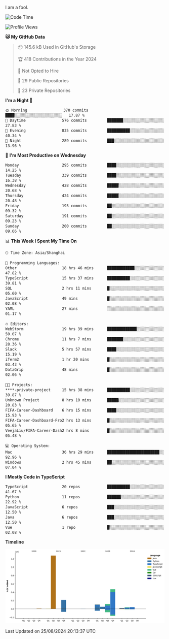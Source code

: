I am a fool.

<!--START_SECTION:waka-->
![Code Time](http://img.shields.io/badge/Code%20Time-1%2C715%20hrs%2013%20mins-blue)

![Profile Views](http://img.shields.io/badge/Profile%20Views-3-blue)

**🐱 My GitHub Data** 

> 📦 145.6 kB Used in GitHub's Storage 
 > 
> 🏆 418 Contributions in the Year 2024
 > 
> 🚫 Not Opted to Hire
 > 
> 📜 29 Public Repositories 
 > 
> 🔑 23 Private Repositories 
 > 
**I'm a Night 🦉** 

```text
🌞 Morning                370 commits         ████░░░░░░░░░░░░░░░░░░░░░   17.87 % 
🌆 Daytime                576 commits         ███████░░░░░░░░░░░░░░░░░░   27.83 % 
🌃 Evening                835 commits         ██████████░░░░░░░░░░░░░░░   40.34 % 
🌙 Night                  289 commits         ███░░░░░░░░░░░░░░░░░░░░░░   13.96 % 
```
📅 **I'm Most Productive on Wednesday** 

```text
Monday                   295 commits         ████░░░░░░░░░░░░░░░░░░░░░   14.25 % 
Tuesday                  339 commits         ████░░░░░░░░░░░░░░░░░░░░░   16.38 % 
Wednesday                428 commits         █████░░░░░░░░░░░░░░░░░░░░   20.68 % 
Thursday                 424 commits         █████░░░░░░░░░░░░░░░░░░░░   20.48 % 
Friday                   193 commits         ██░░░░░░░░░░░░░░░░░░░░░░░   09.32 % 
Saturday                 191 commits         ██░░░░░░░░░░░░░░░░░░░░░░░   09.23 % 
Sunday                   200 commits         ██░░░░░░░░░░░░░░░░░░░░░░░   09.66 % 
```


📊 **This Week I Spent My Time On** 

```text
🕑︎ Time Zone: Asia/Shanghai

💬 Programming Languages: 
Other                    18 hrs 46 mins      ████████████░░░░░░░░░░░░░   47.82 % 
TypeScript               15 hrs 37 mins      ██████████░░░░░░░░░░░░░░░   39.81 % 
SQL                      2 hrs 11 mins       █░░░░░░░░░░░░░░░░░░░░░░░░   05.60 % 
JavaScript               49 mins             █░░░░░░░░░░░░░░░░░░░░░░░░   02.08 % 
YAML                     27 mins             ░░░░░░░░░░░░░░░░░░░░░░░░░   01.17 % 

🔥 Editors: 
WebStorm                 19 hrs 39 mins      █████████████░░░░░░░░░░░░   50.07 % 
Chrome                   11 hrs 7 mins       ███████░░░░░░░░░░░░░░░░░░   28.36 % 
Slack                    5 hrs 57 mins       ████░░░░░░░░░░░░░░░░░░░░░   15.19 % 
iTerm2                   1 hr 20 mins        █░░░░░░░░░░░░░░░░░░░░░░░░   03.43 % 
DataGrip                 48 mins             █░░░░░░░░░░░░░░░░░░░░░░░░   02.06 % 

🐱‍💻 Projects: 
****-private-project     15 hrs 38 mins      ██████████░░░░░░░░░░░░░░░   39.87 % 
Unknown Project          8 hrs 10 mins       █████░░░░░░░░░░░░░░░░░░░░   20.83 % 
FIFA-Career-Dashboard    6 hrs 15 mins       ████░░░░░░░░░░░░░░░░░░░░░   15.93 % 
FIFA-Career-Dashboard-Fro2 hrs 13 mins       █░░░░░░░░░░░░░░░░░░░░░░░░   05.65 % 
VeejaLiu/FIFA-Career-Dash2 hrs 8 mins        █░░░░░░░░░░░░░░░░░░░░░░░░   05.48 % 

💻 Operating System: 
Mac                      36 hrs 29 mins      ███████████████████████░░   92.96 % 
Windows                  2 hrs 45 mins       ██░░░░░░░░░░░░░░░░░░░░░░░   07.04 % 
```

**I Mostly Code in TypeScript** 

```text
TypeScript               20 repos            ██████████░░░░░░░░░░░░░░░   41.67 % 
Python                   11 repos            ██████░░░░░░░░░░░░░░░░░░░   22.92 % 
JavaScript               6 repos             ███░░░░░░░░░░░░░░░░░░░░░░   12.50 % 
Java                     6 repos             ███░░░░░░░░░░░░░░░░░░░░░░   12.50 % 
Vue                      1 repo              █░░░░░░░░░░░░░░░░░░░░░░░░   02.08 % 
```



**Timeline**

![Lines of Code chart](https://raw.githubusercontent.com/VeejaLiu/VeejaLiu/master/assets/bar_graph.png)


 Last Updated on 25/08/2024 20:13:37 UTC
<!--END_SECTION:waka-->
